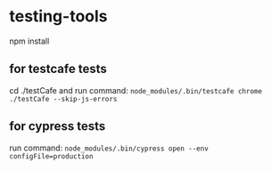 # testing-tools
npm install
## for testcafe tests
cd ./testCafe
and run command: `node_modules/.bin/testcafe chrome ./testCafe --skip-js-errors`

## for cypress tests

run command: `node_modules/.bin/cypress open --env configFile=production`
